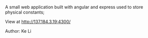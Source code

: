 A small web application built with angular and express used to store physical constants;

View at http://137.184.3.19:4300/

Author: Ke Li
